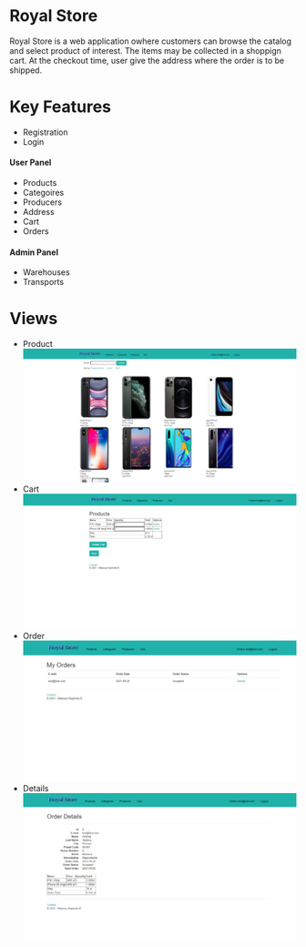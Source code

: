 # Royal Store

Royal Store is a web application owhere customers can browse the catalog and select product of interest. The items may be collected in a shoppign cart. At the checkout time, user give the address where the order is to be shipped.  

# Key Features
* Registration
* Login
#### User Panel
* Products
* Categoires
* Producers
* Address
* Cart
* Orders
#### Admin Panel
* Warehouses
* Transports


# Views
* Product
![alt text](https://github.com/mkopowka/Shop/blob/main/sc1.PNG)
* Cart
![alt text](https://github.com/mkopowka/Shop/blob/main/cart.PNG)
* Order
![alt text](https://github.com/mkopowka/Shop/blob/main/order.PNG)
* Details 
![alt text](https://github.com/mkopowka/Shop/blob/main/details.PNG)
